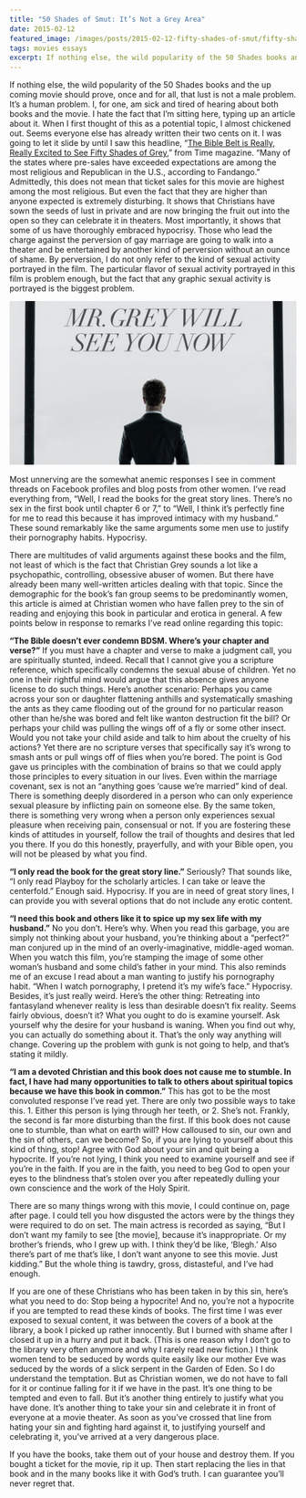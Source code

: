 ```yaml
---
title: "50 Shades of Smut: It’s Not a Grey Area"
date: 2015-02-12
featured_image: /images/posts/2015-02-12-fifty-shades-of-smut/fifty-shades-of-grey-movie.jpg
tags: movies essays
excerpt: If nothing else, the wild popularity of the 50 Shades books and the up coming movie should prove, once and for all, that lust is not a male problem. It’s a human problem.
---
```


If nothing else, the wild popularity of the 50 Shades books and the up coming movie should prove, once and for all, that lust is not a male problem. It’s a human problem. I, for one, am sick and tired of hearing about both books and the movie. I hate the fact that I’m sitting here, typing up an article about it. When I first thought of this as a potential topic, I almost chickened out. Seems everyone else has already written their two cents on it. I was going to let it slide by until I saw this headline, “[The Bible Belt is Really, Really Excited to See Fifty Shades of Grey](http://web.archive.org/web/20161117195233/http://time.com/3697860/50-shades-of-grey-bible-belt/),” from Time magazine. “Many of the states where pre-sales have exceeded expectations are among the most religious and Republican in the U.S., according to Fandango.” Admittedly, this does not mean that ticket sales for this movie are highest among the most religious. But even the fact that they are higher than anyone expected is extremely disturbing. It shows that Christians have sown the seeds of lust in private and are now bringing the fruit out into the open so they can celebrate it in theaters. Most importantly, it shows that some of us have thoroughly embraced hypocrisy. Those who lead the charge against the perversion of gay marriage are going to walk into a theater and be entertained by another kind of perversion without an ounce of shame. By perversion, I do not only refer to the kind of sexual activity portrayed in the film. The particular flavor of sexual activity portrayed in this film is problem enough, but the fact that any graphic sexual activity is portrayed is the biggest problem.

![](/images/posts/2015-02-12-fifty-shades-of-smut/fifty-shades-of-grey-movie.jpg)

Most unnerving are the somewhat anemic responses I see in comment threads on Facebook profiles and blog posts from other women. I’ve read everything from, “Well, I read the books for the great story lines. There’s no sex in the first book until chapter 6 or 7,” to “Well, I think it’s perfectly fine for me to read this because it has improved intimacy with my husband.” These sound remarkably like the same arguments some men use to justify their pornography habits. Hypocrisy.

There are multitudes of valid arguments against these books and the film, not least of which is the fact that Christian Grey sounds a lot like a psychopathic, controlling, obsessive abuser of women. But there have already been many well-written articles dealing with that topic. Since the demographic for the book’s fan group seems to be predominantly women, this article is aimed at Christian women who have fallen prey to the sin of reading and enjoying this book in particular and erotica in general. A few points below in response to remarks I’ve read online regarding this topic:

**“The Bible doesn’t ever condemn BDSM. Where’s your chapter and verse?”** If you must have a chapter and verse to make a judgment call, you are spiritually stunted, indeed. Recall that I cannot give you a scripture reference, which specifically condemns the sexual abuse of children. Yet no one in their rightful mind would argue that this absence gives anyone license to do such things. Here’s another scenario: Perhaps you came across your son or daughter flattening anthills and systematically smashing the ants as they came flooding out of the ground for no particular reason other than he/she was bored and felt like wanton destruction fit the bill? Or perhaps your child was pulling the wings off of a fly or some other insect. Would you not take your child aside and talk to him about the cruelty of his actions? Yet there are no scripture verses that specifically say it’s wrong to smash ants or pull wings off of flies when you’re bored. The point is God gave us principles with the combination of brains so that we could apply those principles to every situation in our lives. Even within the marriage covenant, sex is not an “anything goes ‘cause we’re married” kind of deal. There is something deeply disordered in a person who can only experience sexual pleasure by inflicting pain on someone else. By the same token, there is something very wrong when a person only experiences sexual pleasure when receiving pain, consensual or not. If you are fostering these kinds of attitudes in yourself, follow the trail of thoughts and desires that led you there. If you do this honestly, prayerfully, and with your Bible open, you will not be pleased by what you find.

**“I only read the book for the great story line.”** Seriously? That sounds like, “I only read Playboy for the scholarly articles. I can take or leave the centerfold.” Enough said. Hypocrisy. If you are in need of great story lines, I can provide you with several options that do not include any erotic content.

**“I need this book and others like it to spice up my sex life with my husband.”** No you don’t. Here’s why. When you read this garbage, you are simply not thinking about your husband, you’re thinking about a “perfect?” man conjured up in the mind of an overly-imaginative, middle-aged woman. When you watch this film, you’re stamping the image of some other woman’s husband and some child’s father in your mind. This also reminds me of an excuse I read about a man wanting to justify his pornography habit. “When I watch pornography, I pretend it’s my wife’s face.” Hypocrisy. Besides, it’s just really weird. Here’s the other thing: Retreating into fantasyland whenever reality is less than desirable doesn’t fix reality. Seems fairly obvious, doesn’t it? What you ought to do is examine yourself. Ask yourself why the desire for your husband is waning. When you find out why, you can actually do something about it. That’s the only way anything will change. Covering up the problem with gunk is not going to help, and that’s stating it mildly.

**“I am a devoted Christian and this book does not cause me to stumble. In fact, I have had many opportunities to talk to others about spiritual topics because we have this book in common.”** This has got to be the most convoluted response I’ve read yet. There are only two possible ways to take this. 1. Either this person is lying through her teeth, or 2. She’s not. Frankly, the second is far more disturbing than the first. If this book does not cause one to stumble, than what on earth will? How calloused to sin, our own and the sin of others, can we become? So, if you are lying to yourself about this kind of thing, stop! Agree with God about your sin and quit being a hypocrite. If you’re not lying, I think you need to examine yourself and see if you’re in the faith. If you are in the faith, you need to beg God to open your eyes to the blindness that’s stolen over you after repeatedly dulling your own conscience and the work of the Holy Spirit.

There are so many things wrong with this movie, I could continue on, page after page. I could tell you how disgusted the actors were by the things they were required to do on set. The main actress is recorded as saying, “But I don’t want my family to see [the movie], because it’s inappropriate. Or my brother’s friends, who I grew up with. I think they’d be like, ‘Blegh.’ Also there’s part of me that’s like, I don’t want anyone to see this movie. Just kidding.” But the whole thing is tawdry, gross, distasteful, and I’ve had enough.

If you are one of these Christians who has been taken in by this sin, here’s what you need to do: Stop being a hypocrite! And no, you’re not a hypocrite if you are tempted to read these kinds of books. The first time I was ever exposed to sexual content, it was between the covers of a book at the library, a book I picked up rather innocently. But I burned with shame after I closed it up in a hurry and put it back. (This is one reason why I don’t go to the library very often anymore and why I rarely read new fiction.) I think women tend to be seduced by words quite easily like our mother Eve was seduced by the words of a slick serpent in the Garden of Eden. So I do understand the temptation. But as Christian women, we do not have to fall for it or continue falling for it if we have in the past. It’s one thing to be tempted and even to fall. But it’s another thing entirely to justify what you have done. It’s another thing to take your sin and celebrate it in front of everyone at a movie theater. As soon as you’ve crossed that line from hating your sin and fighting hard against it, to justifying yourself and celebrating it, you’ve arrived at a very dangerous place.

If you have the books, take them out of your house and destroy them. If you bought a ticket for the movie, rip it up. Then start replacing the lies in that book and in the many books like it with God’s truth. I can guarantee you’ll never regret that.
